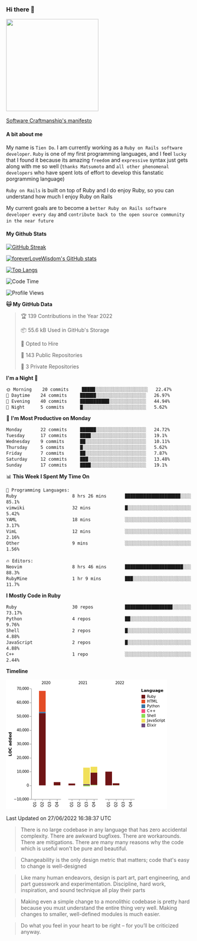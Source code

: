 ### Hi there 👋

<!--
**foreverLoveWisdom/foreverLoveWisdom** is a ✨ _special_ ✨ repository because its `README.md` (this file) appears on your GitHub profile.

Here are some ideas to get you started:

- 🔭 I’m currently working on ...
- 🌱 I’m currently learning ...
- 👯 I’m looking to collaborate on ...
- 🤔 I’m looking for help with ...
- 💬 Ask me about ...
- 📫 How to reach me: ...
- 😄 Pronouns: ...
- ⚡ Fun fact: ...
-->

<img src="https://codecondo.com/wp-content/uploads/2017/09/railslogo.png" width="250" height="250">

[Software Craftmanship's manifesto](http://manifesto.softwarecraftsmanship.org/)

#### A bit about me
My name is `Tien Do`. I am currently working as a `Ruby on Rails software developer`. `Ruby` is one of my first programming languages, and I feel `lucky` that I found it because its amazing `freedom` and `expressive` syntax just gets along with me so well (`thanks Matsumoto` and `all other phenomenal developers` who have spent lots of effort to develop this fanstatic porgramming language)

`Ruby on Rails` is built on top of Ruby and I do enjoy Ruby, so you can understand how much I enjoy Ruby on Rails

My current goals are to become a `better Ruby on Rails software developer every day` and `contribute back to the open source community in the near future`

#### My Github Stats

[![GitHub Streak](https://github-readme-streak-stats.herokuapp.com/?user=foreverLoveWisdom&theme=dracula)](https://git.io/streak-stats)
&nbsp;
&nbsp;

[![foreverLoveWisdom's GitHub stats](https://github-readme-stats.vercel.app/api?username=foreverLoveWisdom&show_icons=true&theme=react&count_private=true)](https://github.com/anuraghazra/github-readme-stats)

[![Top Langs](https://github-readme-stats.vercel.app/api/top-langs/?username=foreverLoveWisdom&show_icons=true&theme=vue-dark)](https://github.com/anuraghazra/github-readme-stats)

<!--START_SECTION:waka-->
![Code Time](http://img.shields.io/badge/Code%20Time-1%2C117%20hrs%2046%20mins-blue)

![Profile Views](http://img.shields.io/badge/Profile%20Views-0-blue)

**🐱 My GitHub Data** 

> 🏆 139 Contributions in the Year 2022
 > 
> 📦 55.6 kB Used in GitHub's Storage 
 > 
> 💼 Opted to Hire
 > 
> 📜 143 Public Repositories 
 > 
> 🔑 3 Private Repositories  
 > 
**I'm a Night 🦉** 

```text
🌞 Morning    20 commits     █████░░░░░░░░░░░░░░░░░░░░   22.47% 
🌆 Daytime    24 commits     ██████░░░░░░░░░░░░░░░░░░░   26.97% 
🌃 Evening    40 commits     ███████████░░░░░░░░░░░░░░   44.94% 
🌙 Night      5 commits      █░░░░░░░░░░░░░░░░░░░░░░░░   5.62%

```
📅 **I'm Most Productive on Monday** 

```text
Monday       22 commits     ██████░░░░░░░░░░░░░░░░░░░   24.72% 
Tuesday      17 commits     ████░░░░░░░░░░░░░░░░░░░░░   19.1% 
Wednesday    9 commits      ██░░░░░░░░░░░░░░░░░░░░░░░   10.11% 
Thursday     5 commits      █░░░░░░░░░░░░░░░░░░░░░░░░   5.62% 
Friday       7 commits      ██░░░░░░░░░░░░░░░░░░░░░░░   7.87% 
Saturday     12 commits     ███░░░░░░░░░░░░░░░░░░░░░░   13.48% 
Sunday       17 commits     ████░░░░░░░░░░░░░░░░░░░░░   19.1%

```


📊 **This Week I Spent My Time On** 

```text
💬 Programming Languages: 
Ruby                     8 hrs 26 mins       █████████████████████░░░░   85.1% 
vimwiki                  32 mins             █░░░░░░░░░░░░░░░░░░░░░░░░   5.42% 
YAML                     18 mins             ░░░░░░░░░░░░░░░░░░░░░░░░░   3.17% 
VimL                     12 mins             ░░░░░░░░░░░░░░░░░░░░░░░░░   2.16% 
Other                    9 mins              ░░░░░░░░░░░░░░░░░░░░░░░░░   1.56%

🔥 Editors: 
Neovim                   8 hrs 46 mins       ██████████████████████░░░   88.3% 
RubyMine                 1 hr 9 mins         ███░░░░░░░░░░░░░░░░░░░░░░   11.7%

```

**I Mostly Code in Ruby** 

```text
Ruby                     30 repos            ██████████████████░░░░░░░   73.17% 
Python                   4 repos             ██░░░░░░░░░░░░░░░░░░░░░░░   9.76% 
Shell                    2 repos             █░░░░░░░░░░░░░░░░░░░░░░░░   4.88% 
JavaScript               2 repos             █░░░░░░░░░░░░░░░░░░░░░░░░   4.88% 
C++                      1 repo              ░░░░░░░░░░░░░░░░░░░░░░░░░   2.44%

```


**Timeline**

![Chart not found](https://raw.githubusercontent.com/foreverLoveWisdom/foreverLoveWisdom/main/charts/bar_graph.png) 


 Last Updated on 27/06/2022 16:38:37 UTC
<!--END_SECTION:waka-->


> There is no large codebase in any language that has zero accidental complexity. There are awkward bugfixes. There are workarounds. There are mitigations.
> There are many many reasons why the code which is useful won't be pure and beautiful.

> Changeability is the only design metric that matters; code that's easy to change is well-designed

> Like many human endeavors, design is part art, part engineering, and part guesswork and experimentation. Discipline, hard work, inspiration, and sound technique all play their parts

> Mak­ing even a sim­ple change to a mono­lith­ic code­base is pret­ty hard because you must under­stand the entire thing very well. Mak­ing changes to small­er, well-defined mod­ules is much easier.
 
 > Do what you feel in your heart to be right – for you’ll be criticized anyway.
